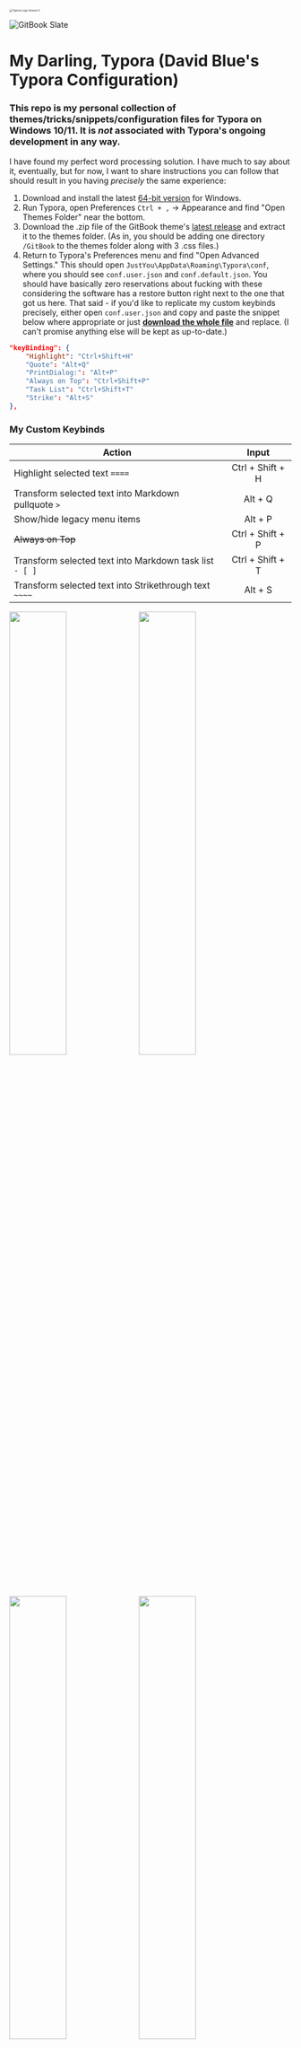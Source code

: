 <img src="https://i.snap.as/rjd6QGVp.png" alt="Typora Logo Version 2" style="zoom:33%;" />

![GitBook Slate](capture/GitBookSlate.png)

# My Darling, Typora (David Blue's Typora Configuration)

### This repo is my personal collection of themes/tricks/snippets/configuration files for Typora on Windows 10/11. It is *not* associated with Typora's ongoing development in any way.

I have found my perfect word processing solution. I have much to say about it, eventually, but for now, I want to share instructions you can follow that should result in you having *precisely* the same experience:

1. Download and install the latest [64-bit version](https://typora.io/#windows) for Windows.
2. Run Typora, open Preferences `Ctrl + ,` → Appearance and find "Open Themes Folder" near the bottom.
3. Download the .zip file of the GitBook theme's [latest release](https://github.com/h16nning/typora-gitbook-theme/releases/latest) and extract it to the themes folder. (As in, you should be adding one directory `/GitBook` to the themes folder along with 3 .css files.)
4. Return to Typora's Preferences menu and find "Open Advanced Settings." This should open `JustYou\AppData\Roaming\Typora\conf`, where you should see `conf.user.json` and
   `conf.default.json`. You should have basically zero reservations about fucking with these considering the software has a restore button right next to the one that got us here. That said - if you'd like to replicate my custom keybinds precisely, either open `conf.user.json` and copy and paste the snippet below where appropriate or just [**download the whole file**](https://github.com/extratone/typora/blob/main/config/conf.user.json) and replace. (I can't promise anything else will be kept as up-to-date.)

```json
"keyBinding": {
    "Highlight": "Ctrl+Shift+H"
    "Quote": "Alt+Q"
    "PrintDialog:": "Alt+P"
    "Always on Top": "Ctrl+Shift+P"
    "Task List": "Ctrl+Shift+T"
    "Strike": "Alt+S"
},
```

### My Custom Keybinds

| Action                                                  |      Input       |
| ------------------------------------------------------- | :--------------: |
| Highlight selected text `====`                          | Ctrl + Shift + H |
| Transform selected text into Markdown pullquote `>`     |     Alt + Q      |
| Show/hide legacy menu items                             |     Alt + P      |
| ~~Always on Top~~                                       | Ctrl + Shift + P |
| Transform selected text into Markdown task list `- [ ]` | Ctrl + Shift + T |
| Transform selected text into Strikethrough text `~~~~`  |     Alt + S      |



<img src="https://user-images.githubusercontent.com/43663476/126875727-a314692c-76da-4803-852e-84e319098ce4.png" width="45%"></img> <img src="https://user-images.githubusercontent.com/43663476/126875730-465e8581-6ebd-4b45-ab11-b24bb1f6819d.png" width="45%"></img> <img src="https://user-images.githubusercontent.com/43663476/126875731-86461bcd-cfa0-4a59-b580-bd6e2aa2c897.png" width="45%"></img> <img src="https://user-images.githubusercontent.com/43663476/126875735-753f4924-abf2-4a4b-9d9d-9b208f302192.png" width="45%"></img> <img src="https://user-images.githubusercontent.com/43663476/126875739-5742bc27-4a52-41a2-9ff7-838f74bf0c8a.png" width="45%"></img> <img src="https://user-images.githubusercontent.com/43663476/126875740-72de1b56-93d5-48dd-a819-73d001e280ba.png" width="45%"></img> <img src="https://user-images.githubusercontent.com/43663476/126875741-8ab0b94f-00ed-445a-9304-0bc066cd60f1.png" width="45%"></img> <img src="https://user-images.githubusercontent.com/43663476/126875742-058e9307-2620-49a8-91d7-9369ad3b957a.png" width="45%"></img> 

* [**My conf.user.json file**](https://gist.github.com/extratone/bda30d19e18cd70de2fafcbde5e3322d) in GitHub Gist form. (Embedded below.)
* [**GitHub Issue**](https://github.com/extratone/bilge/issues/11) for my upcoming (and ridiculously long-awaited) "review" of Typora around 1.0's release
* GitBook theme's [Theme Library page](https://theme.typora.io/theme/Gitbook/).

<script src="https://gist.github.com/extratone/bda30d19e18cd70de2fafcbde5e3322d.js"></script>


~~`![Typora Tile](https://i.snap.as/3vbelEU.png)`~~

`https://github.com/h16nning/typora-gitbook-theme/discussions/29`

## ~~~General Resources~~

~~* [Typora Theme Gallery](https://theme.typora.io/) (Web)~~

***

### [GitBook Slate CSS](https://github.com/h16nning/typora-gitbook-theme/blob/main/src/gitbook-slate.css)

(The below is just a truncated sample.)

```css
@import "gitbook/fonts.css";
@import "gitbook/slate-colors.css";

/*by 16soundsofsilence, yes this code is an absolute mess*/

html,
.form-control,
.modal {
    font-size: 16px;
}

body {
    background: var(--bg-color);
    font-family: var(--font-family);
    font-weight: 400;
    color: white;
    line-height: 1.6rem;
    height: 100%;
}

#write {
    font-size: 0.95rem;
    max-width: 850px;
    margin: 0 auto;
    margin-top: 1rem;
    padding: 30px;
    padding-bottom: 100px;
    position: static;
    width: 100%;
}

#write > ul:first-child,
#write > ol:first-child {
    margin-top: 30px;
}

a {
    color: var(--primary-color);
    text-decoration: none !important;
    transition-duration: 0.2s;
    transition-property: color;
}

a:hover {
    color: var(--primary-color-darker);
}

mark a,
mark .md-content.md-url {
    color: var(--primary-color-darker2);
}

mark a:hover {
    color: var(--primary-color-darkest);
}

.ty-preferences a {
    color: var(--primary-color);
}

h1,
h2,
h3,
h4,
h5,
h6 {
    position: relative;
    color: var(--heading-text-color);
    cursor: text;
}

h1:hover a.anchor,
h2:hover a.anchor,
h3:hover a.anchor,
h4:hover a.anchor,
h5:hover a.anchor,
h6:hover a.anchor {
    text-decoration: none;
}

h1 tt,
h1 code {
    font-size: inherit;
}

h2 tt,
h2 code {
    font-size: inherit;
}

h3 tt,
h3 code {
    font-size: inherit;
}

h4 tt,
h4 code {
    font-size: inherit;
}

h5 tt,
h5 code {
    font-size: inherit;
}

h6 tt,
h6 code {
    font-size: inherit;
}

h1 {
    font-size: 2.2rem;
    font-weight: 700;
    line-height: 1.5;
    margin-top: 3rem;
    margin-bottom: 0.5rem;
    padding-bottom: 0.2rem;
    border-bottom: solid 1px var(--borders);
}

h2 {
    font-size: 1.7rem;
    font-weight: 700;
    line-height: 1.5;
    margin-top: 2rem;
    margin-bottom: 0.5rem;
}

h3 {
    font-size: 1.375rem;
    font-weight: 700;
    line-height: 1.5;
    margin-top: 1.5rem;
    margin-bottom: 0.5rem;
}

h4 {
    font-size: 1.15rem;
    font-weight: 700;
    line-height: 1.5;
    margin-top: 1.5rem;
    margin-bottom: 0.5rem;
}

h5 {
    font-size: 0.95rem;
    font-weight: 700;
    line-height: 1.5;
    margin-top: 1.5rem;
    margin-bottom: 0.5rem;
}

h6 {
    font-size: 0.95rem;
    font-weight: 400;
    line-height: 1.5;
    margin-top: 1.5rem;
    margin-bottom: 0.5rem;
}

#write > h1.md-focus:before,
#write > h2.md-focus:before,
#write > h3.md-focus:before,
#write > h4.md-focus:before,
#write > h5.md-focus:before,
#write > h6.md-focus:before {
    color: var(--light-text-color);
    border: none;
    position: absolute;
    font-size: 0.9rem;
    font-weight: 500;
    padding: 0px;
    line-height: 1;
}

#write > h1.md-focus:before {
    content: "h1";
    top: 1.15rem;
    left: -1.75rem;
}

#write > h2.md-focus:before {
    content: "h2";
    top: 0.75rem;
    left: -1.75rem;
}

#write > h3.md-focus:before {
    content: "h3";
    top: 0.575rem;
    left: -1.75rem;
}

#write > h4.md-focus:before {
    content: "h4";
    top: 0.4rem;
    left: -1.75rem;
}

#write > h5.md-focus:before {
    content: "h5";
    top: 0.25rem;
    left: -1.75rem;
}

#write > h6.md-focus:before {
    content: "h6";
    top: 0.25rem;
    left: -1.75rem;
}

h1:first-child,
h2:first-child,
h3:first-child,
h4:first-child,
h5:first-child,
h6:first-child,
blockquote h1,
blockquote h2,
blockquote h3,
blockquote h4,
blockquote h5,
blockquote h6 {
    margin-top: 0rem;
}
..
/* This is a truncated sample!!
```

